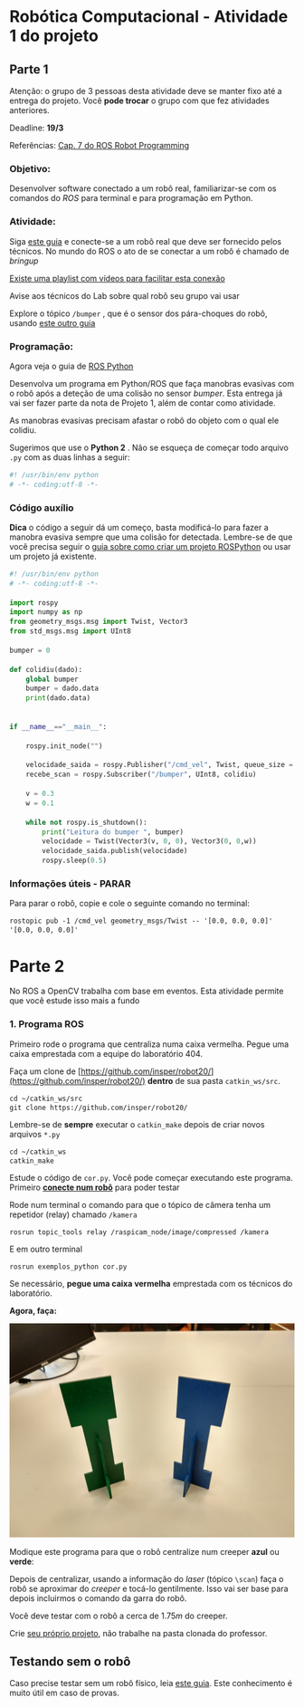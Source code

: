 # Robótica Computacional - Atividade 1 do projeto

## Parte 1 

Atenção: o grupo de 3 pessoas desta atividade deve se manter fixo até a entrega do projeto. Você **pode trocar** o grupo com que fez atividades anteriores. 

Deadline: **19/3**

Referências:
[Cap. 7 do ROS Robot Programming](http://community.robotsource.org/t/download-the-ros-robot-programming-book-for-free/51)




### Objetivo: 

Desenvolver software conectado a um robô real, familiarizar-se com os comandos do *ROS* para terminal e para programação em Python.

### Atividade:

Siga [este guia](https://github.com/Insper/robot20/blob/master/guides/bringup_turtlebot.md) e conecte-se a um robô real que deve ser fornecido pelos técnicos.  No mundo do ROS o ato de se conectar a um robô é chamado de *bringup*

[Existe uma playlist com vídeos para facilitar esta conexão](https://www.youtube.com/playlist?list=PLM8rZg4fCalguCrL6BfKBelLed5HMEA5v)

Avise aos técnicos do Lab sobre qual robô seu grupo vai usar

Explore o tópico `/bumper`  , que é o sensor dos pára-choques do robô, usando [este outro guia](https://github.com/Insper/robot19/blob/master/guides/ros_topics.md)


### Programação:

Agora veja o guia de [ROS Python](../guides/projeto_rospython.md)

Desenvolva um programa em Python/ROS que faça manobras evasivas com o robô após a deteção de uma colisão no sensor *bumper*. Esta entrega já vai ser fazer parte da nota de Projeto 1, além de contar como atividade.

As manobras evasivas precisam afastar o robô do objeto com o qual ele colidiu.

Sugerimos que use o **Python 2** . Não se esqueça de começar todo arquivo `.py` com as duas linhas a seguir:
```python
#! /usr/bin/env python
# -*- coding:utf-8 -*-
```

### Código auxílio

**Dica** o código a seguir dá um começo, basta modificá-lo para fazer a manobra evasiva sempre que uma colisão for detectada. Lembre-se de que você precisa seguir o [guia sobre como criar um projeto ROSPython](https://github.com/Insper/robot20/blob/master/guides/projeto_rospython.md)  ou usar um projeto já existente.

```python
#! /usr/bin/env python
# -*- coding:utf-8 -*-

import rospy
import numpy as np
from geometry_msgs.msg import Twist, Vector3
from std_msgs.msg import UInt8

bumper = 0

def colidiu(dado):
	global bumper
	bumper = dado.data
	print(dado.data)


if __name__=="__main__":

	rospy.init_node("")

	velocidade_saida = rospy.Publisher("/cmd_vel", Twist, queue_size = 3 )
	recebe_scan = rospy.Subscriber("/bumper", UInt8, colidiu)

    v = 0.3
    w = 0.1

	while not rospy.is_shutdown():
        print("Leitura do bumper ", bumper)
		velocidade = Twist(Vector3(v, 0, 0), Vector3(0, 0,w))
		velocidade_saida.publish(velocidade)
		rospy.sleep(0.5)


```


### Informações úteis - PARAR

Para parar o robô, copie e cole o seguinte comando no terminal:

    rostopic pub -1 /cmd_vel geometry_msgs/Twist -- '[0.0, 0.0, 0.0]' '[0.0, 0.0, 0.0]'




# Parte 2

No ROS a OpenCV trabalha com base em eventos. Esta atividade permite que você estude isso mais a fundo


### 1. Programa ROS 

Primeiro rode o programa que centraliza numa caixa vermelha. Pegue uma caixa emprestada com a equipe do laboratório 404.

Faça um clone de [https://github.com/insper/robot20/](https://github.com/insper/robot20/) **dentro** de sua pasta `catkin_ws/src`.

    cd ~/catkin_ws/src
    git clone https://github.com/insper/robot20/

Lembre-se de **sempre** executar o `catkin_make` depois de criar novos arquivos `*.py`

    cd ~/catkin_ws
    catkin_make


Estude o código de `cor.py`. Você pode começar executando este programa. Primeiro **[conecte num robô](https://github.com/Insper/robot20/blob/master/guides/bringup_turtlebot.md)** para poder testar

Rode num terminal o comando para que o tópico de câmera tenha um repetidor (relay) chamado `/kamera`

    rosrun topic_tools relay /raspicam_node/image/compressed /kamera


E em outro terminal

    rosrun exemplos_python cor.py

Se necessário, **pegue uma caixa vermelha** emprestada com os técnicos do laboratório.


**Agora, faça:**

![](creepers.jpg)

Modique este programa para que o robô centralize num creeper **azul** ou **verde**:

Depois de centralizar, usando a informação do *laser* (tópico `\scan`) faça o robô se aproximar do *creeper* e tocá-lo gentilmente.  Isso vai ser base para depois incluirmos o comando da garra do robô. 

Você deve testar com o robô a cerca de $1.75 m$ do creeper.


Crie [seu próprio projeto](https://github.com/Insper/robot20/blob/master/guides/projeto_rospython.md), não trabalhe na pasta clonada do professor.


## Testando sem o robô

Caso precise testar sem um robô físico, leia [este guia](https://github.com/Insper/robot20/blob/master/guides/debugar_sem_robo_opencv_melodic.md). Este conhecimento é muito útil em caso de provas. 




